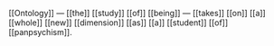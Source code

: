 [[Ontology]] — [[the]] [[study]] [[of]] [[being]] — [[takes]] [[on]] [[a]] [[whole]] [[new]] [[dimension]] [[as]] [[a]] [[student]] [[of]] [[panpsychism]].